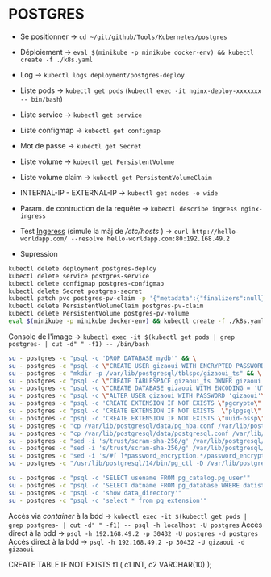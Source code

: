 # POSTGRES

- Se positionner -> `cd ~/git/github/Tools/Kubernetes/postgres`
- Déploiement -> `eval $(minikube -p minikube docker-env) && kubectl create -f ./k8s.yaml`
- Log -> `kubectl logs deployment/postgres-deploy`
- Liste pods -> `kubectl get pods` (`kubectl exec -it nginx-deploy-xxxxxxx -- bin/bash`)
- Liste service -> `kubectl get service`
- Liste configmap -> `kubectl get configmap`
- Mot de passe -> `kubectl get Secret`
- Liste volume -> `kubectl get PersistentVolume`
- Liste volume claim -> `kubectl get PersistentVolumeClaim`
- INTERNAL-IP - EXTERNAL-IP -> `kubectl get nodes -o wide`
- Param. de contruction de la requête -> `kubectl describe ingress nginx-ingress`
- Test [Ingeress](https://blog.knoldus.com/how-to-create-ingress-rules-in-kubernetes-using-minikube/#what-is-ingress) (simule la màj de */etc/hosts* ) -> `curl http://hello-worldapp.com/ --resolve hello-worldapp.com:80:192.168.49.2`

- Supression

```bash
kubectl delete deployment postgres-deploy
kubectl delete service postgres-service
kubectl delete configmap postgres-configmap
kubectl delete Secret postgres-secret
kubectl patch pvc postgres-pv-claim -p '{"metadata":{"finalizers":null}}'
kubectl delete PersistentVolumeClaim postgres-pv-claim
kubectl delete PersistentVolume postgres-pv-volume
eval $(minikube -p minikube docker-env) && kubectl create -f ./k8s.yaml
```


Console de l'image -> `kubectl exec -it $(kubectl get pods | grep postgres- | cut -d" " -f1) -- /bin/bash`


```bash
su - postgres -c "psql -c 'DROP DATABASE mydb'" && \
su - postgres -c "psql -c \"CREATE USER gizaoui WITH ENCRYPTED PASSWORD 'gizaoui' NOSUPERUSER CREATEDB CREATEROLE INHERIT LOGIN\"" && \
su - postgres -c "mkdir -p /var/lib/postgresql/tblspc/gizaoui_ts" && \
su - postgres -c "psql -c \"CREATE TABLESPACE gizaoui_ts OWNER gizaoui LOCATION '/var/lib/postgresql/tblspc/gizaoui_ts'\"" && \
su - postgres -c "psql -c \"CREATE DATABASE gizaoui WITH ENCODING = 'UTF8' OWNER = gizaoui TABLESPACE = gizaoui_ts CONNECTION LIMIT = -1\"" && \
su - postgres -c "psql -c \"ALTER USER gizaoui WITH PASSWORD 'gizaoui'\""
su - postgres -c "psql -c 'CREATE EXTENSION IF NOT EXISTS \"pgcrypto\"'" && \
su - postgres -c "psql -c 'CREATE EXTENSION IF NOT EXISTS  \"plpgsql\"'" && \
su - postgres -c "psql -c 'CREATE EXTENSION IF NOT EXISTS \"uuid-ossp\"'" && \
su - postgres -c "cp /var/lib/postgresql/data/pg_hba.conf /var/lib/postgresql/data/pg_hba.conf.bak" && \
su - postgres -c "cp /var/lib/postgresql/data/postgresql.conf /var/lib/postgresql/data/postgresql.conf.bak" && \
su - postgres -c "sed -i 's/trust/scram-sha-256/g' /var/lib/postgresql/data/pg_hba.conf" && \
su - postgres -c "sed -i 's/trust/scram-sha-256/g' /var/lib/postgresql/data/pg_hba.conf" && \
su - postgres -c "sed -i 's/#[ ]*password_encryption.*/password_encryption = scram-sha-256/g' /var/lib/postgresql/data/postgresql.conf" && \
su - postgres -c "/usr/lib/postgresql/14/bin/pg_ctl -D /var/lib/postgresql/data/ reload"
```

```bash
su - postgres -c "psql -c 'SELECT usename FROM pg_catalog.pg_user'"
su - postgres -c "psql -c 'SELECT datname FROM pg_database WHERE datistemplate=false'"
su - postgres -c "psql -c 'show data_directory'"
su - postgres -c "psql -c 'select * from pg_extension'"
```

Accès via *container* à la bdd -> `kubectl exec -it $(kubectl get pods | grep postgres- | cut -d" " -f1) -- psql -h localhost -U postgres`
Accès direct à la bdd -> `psql -h 192.168.49.2 -p 30432 -U postgres -d postgres`
Accès direct à la bdd -> `psql -h 192.168.49.2 -p 30432 -U gizaoui -d gizaoui`

CREATE TABLE IF NOT EXISTS t1 ( c1 INT, c2 VARCHAR(10) );